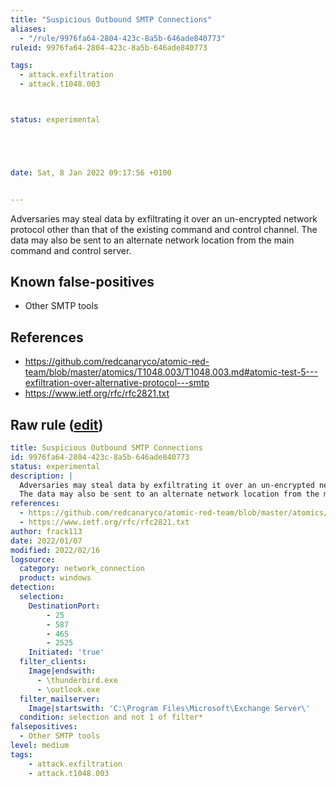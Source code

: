 ```yaml
---
title: "Suspicious Outbound SMTP Connections"
aliases:
  - "/rule/9976fa64-2804-423c-8a5b-646ade840773"
ruleid: 9976fa64-2804-423c-8a5b-646ade840773

tags:
  - attack.exfiltration
  - attack.t1048.003



status: experimental





date: Sat, 8 Jan 2022 09:17:56 +0100


---
```


Adversaries may steal data by exfiltrating it over an un-encrypted network protocol other than that of the existing command and control channel.
The data may also be sent to an alternate network location from the main command and control server. 


<!--more-->


## Known false-positives

* Other SMTP tools



## References

* https://github.com/redcanaryco/atomic-red-team/blob/master/atomics/T1048.003/T1048.003.md#atomic-test-5---exfiltration-over-alternative-protocol---smtp
* https://www.ietf.org/rfc/rfc2821.txt


## Raw rule ([edit](https://github.com/SigmaHQ/sigma/edit/master/rules/windows/network_connection/net_connection_win_susp_outbound_smtp_connections.yml))
```yaml
title: Suspicious Outbound SMTP Connections
id: 9976fa64-2804-423c-8a5b-646ade840773
status: experimental
description: |
  Adversaries may steal data by exfiltrating it over an un-encrypted network protocol other than that of the existing command and control channel.
  The data may also be sent to an alternate network location from the main command and control server. 
references:
  - https://github.com/redcanaryco/atomic-red-team/blob/master/atomics/T1048.003/T1048.003.md#atomic-test-5---exfiltration-over-alternative-protocol---smtp
  - https://www.ietf.org/rfc/rfc2821.txt
author: frack113
date: 2022/01/07
modified: 2022/02/16
logsource:
  category: network_connection
  product: windows
detection:
  selection:
    DestinationPort: 
        - 25
        - 587
        - 465
        - 2525
    Initiated: 'true'
  filter_clients:
    Image|endswith:
      - \thunderbird.exe
      - \outlook.exe
  filter_mailserver:
    Image|startswith: 'C:\Program Files\Microsoft\Exchange Server\'
  condition: selection and not 1 of filter*
falsepositives:
  - Other SMTP tools
level: medium
tags:
    - attack.exfiltration
    - attack.t1048.003
```
